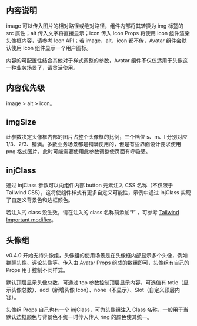 ## 内容说明

image 可以传入图片的相对路径或绝对路径，组件内部将其转换为 img 标签的 src 属性；alt 传入文字将直接显示；icon 传入 Icon Props 将使用 Icon 组件渲染头像框内容，请参考 Icon API；若 image、alt、icon 都不传，Avatar 组件会默认使用 Icon 组件显示一个用户图标。

内容的可配置性结合其他对于样式调整的参数，Avatar 组件不仅仅适用于头像这一种业务场景了，请灵活使用。

## 内容优先级

image > alt > icon。

## imgSize

此参数决定头像框内部的图片占整个头像框的比例，三个档位 s、m、l 分别对应 1/3、2/3、铺满。多数业务场景都是铺满使用的，但是有些界面设计要求使用 png 格式图片，此时可能需要使用此参数调整使页面有呼吸感。

## injClass

通过 injClass 参数可以向组件内部 button 元素注入 CSS 名称（不仅限于 Tailwind CSS），这将使组件样式有更多自定义可能性，示例中通过 injClass 实现了自定义背景色和边框颜色。

若注入的 class 没生效，请在注入的 class 名称前添加“!” ，可参考 [Tailwind Important modifier](https://tailwindcss.com/docs/configuration#important-modifier)。

## 头像组

v0.4.0 开始支持头像组，头像组的使用场景是在头像框内部显示多个头像，例如群聊头像、评论头像等。传入由 Avatar Props 组成的数组即可，头像组有自己的 Props 用于控制不同样式。

默认顶层显示头像总数，可通过 top 参数控制顶层显示内容，可选值有 totle（显示头像总数）、add（新增头像 Icon）、none（不显示）、Slot（自定义顶层内容）。

头像组 Props 自己也有一个 injClass，可为头像组注入 Class 名称，一般用于当默认边框颜色与背景色不统一时传入传入 ring 的颜色使其统一。
